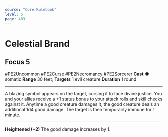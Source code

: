 ```yaml
---
source: "Core Rulebook"
level: 5
page: 403
---
```


# Celestial Brand
## Focus 5
#PE2Uncommon #PE2Curse #PE2Necromancy #PE2Sorcerer 
**Cast** ◆ somatic
**Range** 30 feet; **Targets** 1 evil creature
**Duration** 1 round

-----
A blazing symbol appears on the target, cursing it to face divine justice. You and your allies receive a +1 status bonus to your attack rolls and skill checks against it. Anytime a good creature damages it, the good creature deals an additional 1d4 good damage. The target is then temporarily immune for 1 minute. 

---
**Heightened (+2)** The good damage increases by 1.